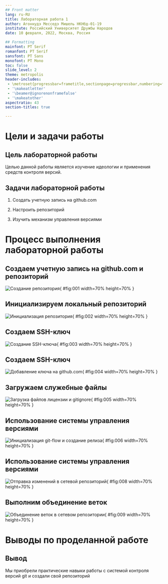 ```yaml
---
## Front matter
lang: ru-RU
title: Лабораторная работа 1
author: Агоннудэ Месседэ Мишель НКНбд-01-19
institute: Российский Университет Дружбы Народов
date: 10 февраля, 2022, Москва, Россия

## Formatting
mainfont: PT Serif
romanfont: PT Serif
sansfont: PT Sans
monofont: PT Mono
toc: false
slide_level: 2
theme: metropolis
header-includes: 
 - \metroset{progressbar=frametitle,sectionpage=progressbar,numbering=fraction}
 - '\makeatletter'
 - '\beamer@ignorenonframefalse'
 - '\makeatother'
aspectratio: 43
section-titles: true

---
```


# Цели и задачи работы

## Цель лабораторной работы

Целью данной работы является изучение идеологии и применения средств контроля версий.

## Задачи лабораторной работы

1. Создать учетную запись на github.com

2. Настроить репозиторий

3. Изучить механизм управления версиями

# Процесс выполнения лабораторной работы

## Создаем учетную запись на github.com и репозиторий

![Создание репозитория](image/01.png){ #fig:001 width=70% height=70% }

## Инициализируем локальный репозиторий

![Инициализация репозитория](image/02.png){ #fig:002 width=70% height=70% }

## Создаем SSH-ключ

![Создание SSH-ключа](image/03.png){ #fig:003 width=70% height=70% }

## Создаем SSH-ключ

![Добавление ключа на github.com ](image/04.png){ #fig:004 width=70% height=70% }

## Загружаем служебные файлы

![Загрузка файлов лицензии и gitignore](image/05.png){ #fig:005 width=70% height=70% }

## Использование системы управления версиями

![Инициализация git-flow и создание релиза](image/06.png){ #fig:006 width=70% height=70% }

## Использование системы управления версиями

![Отправка изменений в сетевой репозиторий](image/07.png){ #fig:008 width=70% height=70% }

## Выполним объединение веток

![Объединение веток в сетевом репозитории](image/08.png){ #fig:009 width=70% height=70% }

# Выводы по проделанной работе

## Вывод

Мы приобрели практические навыки работы с системой контроля версий git и создали свой репозиторий